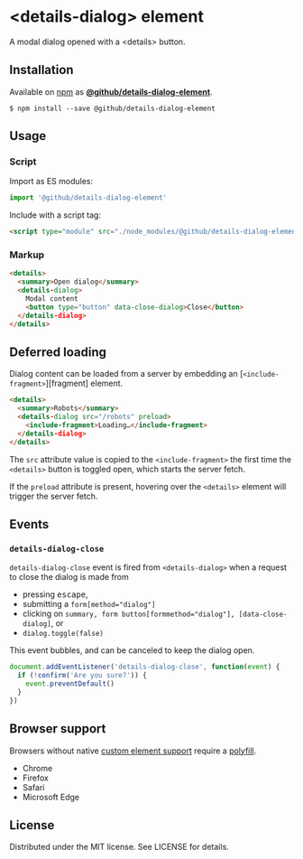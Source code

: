# &lt;details-dialog&gt; element

A modal dialog opened with a &lt;details&gt; button.

## Installation
Available on [npm](https://www.npmjs.com/) as [**@github/details-dialog-element**](https://www.npmjs.com/package/@github/details-dialog-element).
```
$ npm install --save @github/details-dialog-element
```

## Usage

### Script

Import as ES modules:

```js
import '@github/details-dialog-element'
```

Include with a script tag:

```html
<script type="module" src="./node_modules/@github/details-dialog-element/dist/index.js">
```

### Markup

```html
<details>
  <summary>Open dialog</summary>
  <details-dialog>
    Modal content
    <button type="button" data-close-dialog>Close</button>
  </details-dialog>
</details>
```

## Deferred loading

Dialog content can be loaded from a server by embedding an [`<include-fragment>`][fragment] element.

```html
<details>
  <summary>Robots</summary>
  <details-dialog src="/robots" preload>
    <include-fragment>Loading…</include-fragment>
  </details-dialog>
</details>
```

The `src` attribute value is copied to the `<include-fragment>` the first time the `<details>` button is toggled open, which starts the server fetch.

If the `preload` attribute is present, hovering over the `<details>` element will trigger the server fetch.

## Events

### `details-dialog-close`

`details-dialog-close` event is fired from `<details-dialog>` when a request to close the dialog is made from

- pressing <kbd>escape</kbd>,
- submitting a `form[method="dialog"]`
- clicking on `summary, form button[formmethod="dialog"], [data-close-dialog]`, or
- `dialog.toggle(false)`

This event bubbles, and can be canceled to keep the dialog open.

```js
document.addEventListener('details-dialog-close', function(event) {
  if (!confirm('Are you sure?')) {
    event.preventDefault()
  }
})
```

## Browser support

Browsers without native [custom element support][support] require a [polyfill][].
- Chrome
- Firefox
- Safari
- Microsoft Edge

[support]: https://caniuse.com/custom-elementsv1
[polyfill]: https://github.com/webcomponents/custom-elements

## License

Distributed under the MIT license. See LICENSE for details.